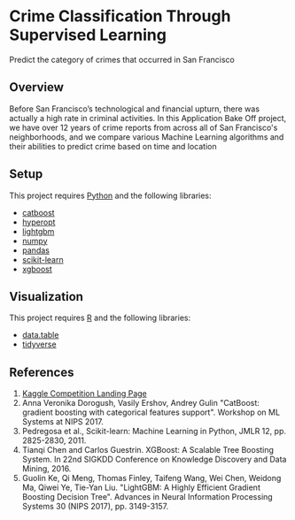 # Crime Classification Through Supervised Learning 
Predict the category of crimes that occurred in San Francisco


## Overview
Before San Francisco’s technological and financial upturn, there was actually a high rate in criminal activities. In this Application Bake Off project, we have over 12 years of crime reports from across all of San Francisco's neighborhoods, and we compare various Machine Learning algorithms and their abilities to predict crime based on time and location 


## Setup
This project requires [Python](https://www.python.org) and the following libraries:
* [catboost](https://catboost.ai/docs/concepts/python-installation.html)
* [hyperopt](https://github.com/hyperopt/hyperopt)
* [lightgbm](https://lightgbm.readthedocs.io/en/latest/Python-Intro.html)
* [numpy](https://numpy.org)
* [pandas](https://pandas.pydata.org)
* [scikit-learn](https://scikit-learn.org)
* [xgboost](https://xgboost.readthedocs.io/en/latest/python/index.html)


## Visualization
This project requires [R](https://www.r-project.org/) and the following libraries:
* [data.table](https://github.com/Rdatatable/data.table)
* [tidyverse](https://www.tidyverse.org/)


## References
1. [Kaggle Competition Landing Page](https://www.kaggle.com/c/sf-crime/overview)
2. Anna Veronika Dorogush, Vasily Ershov, Andrey Gulin "CatBoost: gradient boosting with categorical features support". Workshop on ML Systems at NIPS 2017. 
3. Pedregosa et al., Scikit-learn: Machine Learning in Python, JMLR 12, pp. 2825-2830, 2011.
4. Tianqi Chen and Carlos Guestrin. XGBoost: A Scalable Tree Boosting System. In 22nd SIGKDD Conference on Knowledge Discovery and Data Mining, 2016.
5. Guolin Ke, Qi Meng, Thomas Finley, Taifeng Wang, Wei Chen, Weidong Ma, Qiwei Ye, Tie-Yan Liu. "LightGBM: A Highly Efficient Gradient Boosting Decision Tree". Advances in Neural Information Processing Systems 30 (NIPS 2017), pp. 3149-3157. 
